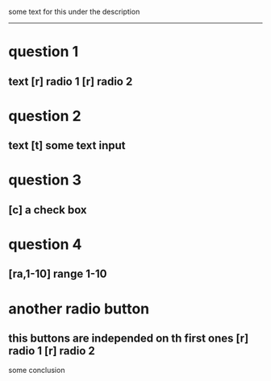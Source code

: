 some text for this under the description

----
# question 1
text
[r] radio 1
[r] radio 2
----
# question 2
text
[t] some text input
----
# question 3
[c] a check box
----
# question 4
[ra,1-10] range 1-10
----
# another radio button
this buttons are independed on th first ones
[r] radio 1
[r] radio 2
----

some conclusion 
